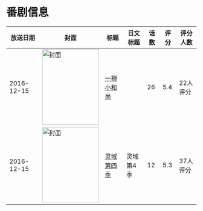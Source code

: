 # 番剧信息

|放送日期|封面|标题|日文标题|话数|评分|评分人数|
|---|---|---|---|---|---|---|
|2016-12-15|<img src="https://lain.bgm.tv/pic/cover/c/75/db/205459_7ff3i.jpg" alt="封面" style="width:150px;height:200px;object-fit:cover;">|[一禅小和尚](https://bangumi.tv/subject/205459)||26|5.4|22人评分|
|2016-12-15|<img src="https://lain.bgm.tv/pic/cover/c/9e/e4/202148_VgfKe.jpg" alt="封面" style="width:150px;height:200px;object-fit:cover;">|[灵域 第四季](https://bangumi.tv/subject/202148)|灵域 第4季|12|5.3|37人评分|
